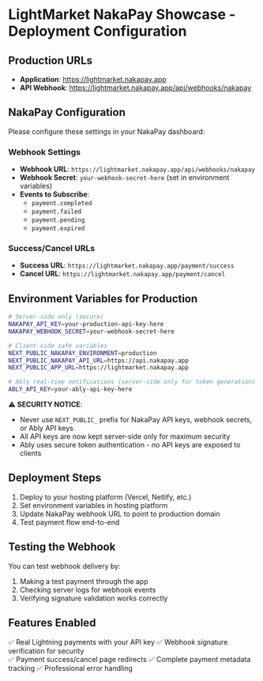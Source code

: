 # LightMarket NakaPay Showcase - Deployment Configuration

## Production URLs
- **Application**: https://lightmarket.nakapay.app
- **API Webhook**: https://lightmarket.nakapay.app/api/webhooks/nakapay

## NakaPay Configuration
Please configure these settings in your NakaPay dashboard:

### Webhook Settings
- **Webhook URL**: `https://lightmarket.nakapay.app/api/webhooks/nakapay`
- **Webhook Secret**: `your-webhook-secret-here` (set in environment variables)
- **Events to Subscribe**: 
  - `payment.completed`
  - `payment.failed` 
  - `payment.pending`
  - `payment.expired`

### Success/Cancel URLs
- **Success URL**: `https://lightmarket.nakapay.app/payment/success`
- **Cancel URL**: `https://lightmarket.nakapay.app/payment/cancel`

## Environment Variables for Production
```bash
# Server-side only (secure)
NAKAPAY_API_KEY=your-production-api-key-here
NAKAPAY_WEBHOOK_SECRET=your-webhook-secret-here

# Client-side safe variables
NEXT_PUBLIC_NAKAPAY_ENVIRONMENT=production
NEXT_PUBLIC_NAKAPAY_API_URL=https://api.nakapay.app
NEXT_PUBLIC_APP_URL=https://lightmarket.nakapay.app

# Ably real-time notifications (server-side only for token generation)
ABLY_API_KEY=your-ably-api-key-here
```

⚠️ **SECURITY NOTICE**: 
- Never use `NEXT_PUBLIC_` prefix for NakaPay API keys, webhook secrets, or Ably API keys
- All API keys are now kept server-side only for maximum security
- Ably uses secure token authentication - no API keys are exposed to clients

## Deployment Steps
1. Deploy to your hosting platform (Vercel, Netlify, etc.)
2. Set environment variables in hosting platform
3. Update NakaPay webhook URL to point to production domain
4. Test payment flow end-to-end

## Testing the Webhook
You can test webhook delivery by:
1. Making a test payment through the app
2. Checking server logs for webhook events
3. Verifying signature validation works correctly

## Features Enabled
✅ Real Lightning payments with your API key
✅ Webhook signature verification for security  
✅ Payment success/cancel page redirects
✅ Complete payment metadata tracking
✅ Professional error handling
